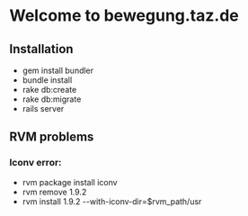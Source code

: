 # Welcome to bewegung.taz.de

## Installation

* gem install bundler
* bundle install
* rake db:create
* rake db:migrate
* rails server


## RVM problems

###  Iconv error:

* rvm package install iconv
* rvm remove 1.9.2
* rvm install 1.9.2 --with-iconv-dir=$rvm_path/usr
